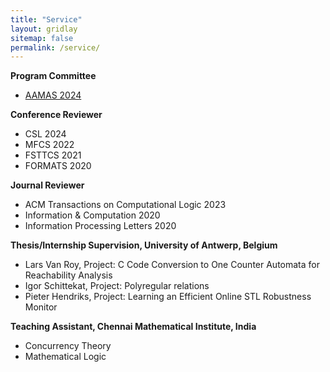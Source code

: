 ```yaml
---
title: "Service"
layout: gridlay
sitemap: false
permalink: /service/
---
```


**Program Committee**

* <a href="https://www.aamas2024-conference.auckland.ac.nz/" target="_blank">AAMAS 2024</a>

**Conference Reviewer**

* CSL 2024
* MFCS 2022
* FSTTCS 2021
* FORMATS 2020

**Journal Reviewer**

* ACM Transactions on Computational Logic 2023
* Information & Computation 2020
* Information Processing Letters 2020

**Thesis/Internship Supervision, University of Antwerp, Belgium**

* Lars Van Roy, Project: C Code Conversion to One Counter Automata for Reachability Analysis
* Igor Schittekat, Project: Polyregular relations
* Pieter Hendriks, Project: Learning an Efficient Online STL Robustness Monitor

**Teaching Assistant, Chennai Mathematical Institute, India**

* Concurrency Theory
* Mathematical Logic